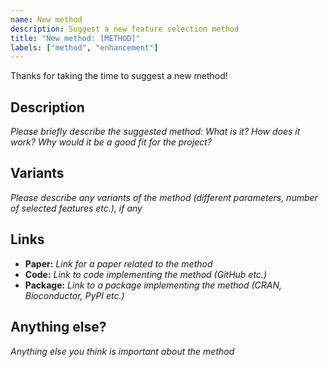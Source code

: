 ```yaml
---
name: New method
description: Suggest a new feature selection method
title: "New method: [METHOD]"
labels: ["method", "enhancement"]
---
```


Thanks for taking the time to suggest a new method!

## Description

_Please briefly describe the suggested method: What is it? How does it work? Why would it be a good fit for the project?_

## Variants

_Please describe any variants of the method (different parameters, number of selected features etc.), if any_

## Links

- **Paper:** _Link for a paper related to the method_
- **Code:** _Link to code implementing the method (GitHub etc.)_
- **Package:** _Link to a package implementing the method (CRAN, Bioconductor, PyPI etc.)_

## Anything else?

_Anything else you think is important about the method_
